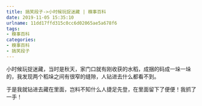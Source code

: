 ```yaml
---
title: 搞笑段子->小时候玩捉迷藏 | 糗事百科
date: 2019-11-05 15:35:10
urlname: 11dd17ffd315c0cc6d02065ae5a678f6
tags: 
- 糗事百科
categories:
- 糗事百科
- 搞笑段子
---
```

小时候玩捉迷藏，当时是秋天，家门口就有刚收获的水稻，成捆的码成一垛一垛的，我发现两个稻垛之间有很窄的缝隙，人钻进去什么都看不到。

于是我就钻进去藏在里面，岂料不知什么人捷足先登，在里面留下了便便！我抓了一手！


